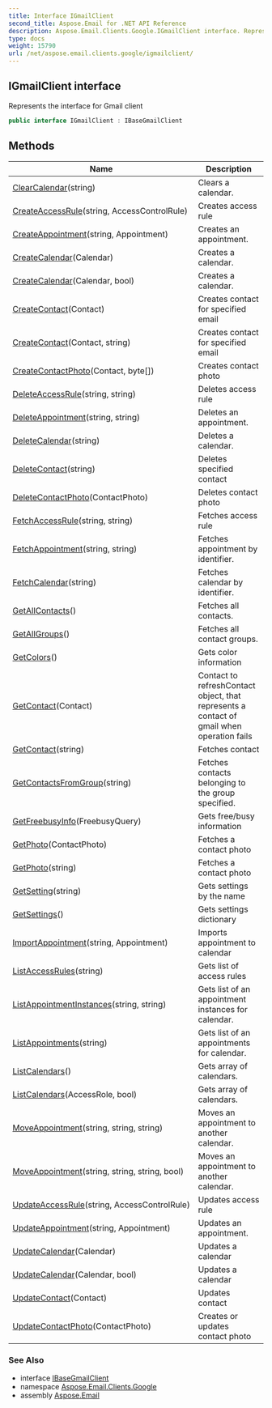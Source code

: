 ```yaml
---
title: Interface IGmailClient
second_title: Aspose.Email for .NET API Reference
description: Aspose.Email.Clients.Google.IGmailClient interface. Represents the interface for Gmail client
type: docs
weight: 15790
url: /net/aspose.email.clients.google/igmailclient/
---
```

## IGmailClient interface

Represents the interface for Gmail client

```csharp
public interface IGmailClient : IBaseGmailClient
```

## Methods

| Name | Description |
| --- | --- |
| [ClearCalendar](../../aspose.email.clients.google/igmailclient/clearcalendar/)(string) | Clears a calendar. |
| [CreateAccessRule](../../aspose.email.clients.google/igmailclient/createaccessrule/)(string, AccessControlRule) | Creates access rule |
| [CreateAppointment](../../aspose.email.clients.google/igmailclient/createappointment/)(string, Appointment) | Creates an appointment. |
| [CreateCalendar](../../aspose.email.clients.google/igmailclient/createcalendar/#createcalendar)(Calendar) | Creates a calendar. |
| [CreateCalendar](../../aspose.email.clients.google/igmailclient/createcalendar/#createcalendar_1)(Calendar, bool) | Creates a calendar. |
| [CreateContact](../../aspose.email.clients.google/igmailclient/createcontact/#createcontact)(Contact) | Creates contact for specified email |
| [CreateContact](../../aspose.email.clients.google/igmailclient/createcontact/#createcontact_1)(Contact, string) | Creates contact for specified email |
| [CreateContactPhoto](../../aspose.email.clients.google/igmailclient/createcontactphoto/)(Contact, byte[]) | Creates contact photo |
| [DeleteAccessRule](../../aspose.email.clients.google/igmailclient/deleteaccessrule/)(string, string) | Deletes access rule |
| [DeleteAppointment](../../aspose.email.clients.google/igmailclient/deleteappointment/)(string, string) | Deletes an appointment. |
| [DeleteCalendar](../../aspose.email.clients.google/igmailclient/deletecalendar/)(string) | Deletes a calendar. |
| [DeleteContact](../../aspose.email.clients.google/igmailclient/deletecontact/)(string) | Deletes specified contact |
| [DeleteContactPhoto](../../aspose.email.clients.google/igmailclient/deletecontactphoto/)(ContactPhoto) | Deletes contact photo |
| [FetchAccessRule](../../aspose.email.clients.google/igmailclient/fetchaccessrule/)(string, string) | Fetches access rule |
| [FetchAppointment](../../aspose.email.clients.google/igmailclient/fetchappointment/)(string, string) | Fetches appointment by identifier. |
| [FetchCalendar](../../aspose.email.clients.google/igmailclient/fetchcalendar/)(string) | Fetches calendar by identifier. |
| [GetAllContacts](../../aspose.email.clients.google/igmailclient/getallcontacts/)() | Fetches all contacts. |
| [GetAllGroups](../../aspose.email.clients.google/igmailclient/getallgroups/)() | Fetches all contact groups. |
| [GetColors](../../aspose.email.clients.google/igmailclient/getcolors/)() | Gets color information |
| [GetContact](../../aspose.email.clients.google/igmailclient/getcontact/#getcontact)(Contact) | Contact to refreshContact object, that represents a contact of gmail when operation fails |
| [GetContact](../../aspose.email.clients.google/igmailclient/getcontact/#getcontact_1)(string) | Fetches contact |
| [GetContactsFromGroup](../../aspose.email.clients.google/igmailclient/getcontactsfromgroup/)(string) | Fetches contacts belonging to the group specified. |
| [GetFreebusyInfo](../../aspose.email.clients.google/igmailclient/getfreebusyinfo/)(FreebusyQuery) | Gets free/busy information |
| [GetPhoto](../../aspose.email.clients.google/igmailclient/getphoto/#getphoto)(ContactPhoto) | Fetches a contact photo |
| [GetPhoto](../../aspose.email.clients.google/igmailclient/getphoto/#getphoto_1)(string) | Fetches a contact photo |
| [GetSetting](../../aspose.email.clients.google/igmailclient/getsetting/)(string) | Gets settings by the name |
| [GetSettings](../../aspose.email.clients.google/igmailclient/getsettings/)() | Gets settings dictionary |
| [ImportAppointment](../../aspose.email.clients.google/igmailclient/importappointment/)(string, Appointment) | Imports appointment to calendar |
| [ListAccessRules](../../aspose.email.clients.google/igmailclient/listaccessrules/)(string) | Gets list of access rules |
| [ListAppointmentInstances](../../aspose.email.clients.google/igmailclient/listappointmentinstances/)(string, string) | Gets list of an appointment instances for calendar. |
| [ListAppointments](../../aspose.email.clients.google/igmailclient/listappointments/)(string) | Gets list of an appointments for calendar. |
| [ListCalendars](../../aspose.email.clients.google/igmailclient/listcalendars/#listcalendars)() | Gets array of calendars. |
| [ListCalendars](../../aspose.email.clients.google/igmailclient/listcalendars/#listcalendars_1)(AccessRole, bool) | Gets array of calendars. |
| [MoveAppointment](../../aspose.email.clients.google/igmailclient/moveappointment/#moveappointment)(string, string, string) | Moves an appointment to another calendar. |
| [MoveAppointment](../../aspose.email.clients.google/igmailclient/moveappointment/#moveappointment_1)(string, string, string, bool) | Moves an appointment to another calendar. |
| [UpdateAccessRule](../../aspose.email.clients.google/igmailclient/updateaccessrule/)(string, AccessControlRule) | Updates access rule |
| [UpdateAppointment](../../aspose.email.clients.google/igmailclient/updateappointment/)(string, Appointment) | Updates an appointment. |
| [UpdateCalendar](../../aspose.email.clients.google/igmailclient/updatecalendar/#updatecalendar)(Calendar) | Updates a calendar |
| [UpdateCalendar](../../aspose.email.clients.google/igmailclient/updatecalendar/#updatecalendar_1)(Calendar, bool) | Updates a calendar |
| [UpdateContact](../../aspose.email.clients.google/igmailclient/updatecontact/)(Contact) | Updates contact |
| [UpdateContactPhoto](../../aspose.email.clients.google/igmailclient/updatecontactphoto/)(ContactPhoto) | Creates or updates contact photo |

### See Also

* interface [IBaseGmailClient](../ibasegmailclient/)
* namespace [Aspose.Email.Clients.Google](../../aspose.email.clients.google/)
* assembly [Aspose.Email](../../)


